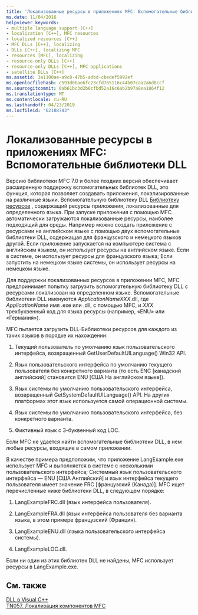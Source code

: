 ```yaml
---
title: 'Локализованные ресурсы в приложениях MFC: Вспомогательные библиотеки DLL'
ms.date: 11/04/2016
helpviewer_keywords:
- multiple language support [C++]
- localization [C++], MFC resources
- localized resources [C++]
- MFC DLLs [C++], localizing
- DLLs [C++], localizing MFC
- resources [MFC], localizing
- resource-only DLLs [C++]
- resource-only DLLs [C++], MFC applications
- satellite DLLs [C++]
ms.assetid: 3a1100ae-a9c8-47b5-adbd-cbedef5992ef
ms.openlocfilehash: c593d0bae6fc23cfd765116c44b07caa2a6d8ccf
ms.sourcegitcommit: 0ab61bc3d2b6cfbd52a16c6ab2b97a8ea1864f12
ms.translationtype: MT
ms.contentlocale: ru-RU
ms.lasthandoff: 04/23/2019
ms.locfileid: "62188743"
---
```

# <a name="localized-resources-in-mfc-applications-satellite-dlls"></a>Локализованные ресурсы в приложениях MFC: Вспомогательные библиотеки DLL

Версию библиотеки MFC 7.0 и более поздних версий обеспечивает расширенную поддержку вспомогательных библиотек DLL, это функция, которая позволяет создавать приложения, локализированные на различные языки. Вспомогательную библиотеку DLL [Библиотеку ресурсов](creating-a-resource-only-dll.md) , содержащий ресурсы приложения, локализованные для определенного языка. При запуске приложения с помощью MFC автоматически загружаются локализованные ресурсы, наиболее подходящий для среды. Например можно создать приложение с ресурсами на английском языке с помощью двух вспомогательные библиотеки DLL, содержащая для французского и немецкого языков другой. Если приложение запускается на компьютере система с английским языком, он использует ресурсы на английском языке. Если в системе, он использует ресурсы для французского языка; Если запустить на немецком языке системы, он использует ресурсы на немецком языке.

Для поддержки локализованных ресурсов в приложении MFC, MFC предпринимает попытку загрузить вспомогательную библиотеку DLL с ресурсами локализован на определенном языке. Вспомогательные библиотеки DLL именуются *ApplicationNameXXX*.dll, где *ApplicationName* имя .exe или .dll, с помощью MFC, и *XXX* трехбуквенный код для языка ресурсы (например, «ENU» или «Германия»).

MFC пытается загрузить DLL-Библиотеки ресурсов для каждого из таких языков в порядке их нахождении:

1. Текущий пользователь по умолчанию язык пользовательского интерфейса, возвращенный GetUserDefaultUILanguage() Win32 API.

1. Язык пользовательского интерфейса по умолчанию текущего пользователя без конкретного варианта (то есть ENC [канадский английский] становится ENU [США На английском языке]).

1. Язык системы по умолчанию пользовательского интерфейса, возвращенный GetSystemDefaultUILanguage() API. На других платформах этот язык используется самой операционной системы.

1. Язык системы по умолчанию пользовательского интерфейса, без конкретного варианта.

1. Фиктивный язык с 3-буквенный код LOC.

Если MFC не удается найти вспомогательные библиотеки DLL, в нем любые ресурсы, входящие в самом приложении.

В качестве примера предположим, что приложение LangExample.exe использует MFC и выполняется в системе с несколькими пользовательского интерфейса; Системный язык пользовательского интерфейса ― ENU [США Английский] и язык интерфейса текущего пользователя имеет значение FRC [французский (Канада)]. MFC ищет перечисленные ниже библиотеки DLL, в следующем порядке:

1. LangExampleFRC.dll (язык интерфейса пользователя).

1. LangExampleFRA.dll (язык интерфейса пользователя без варианта языка, в этом примере французский (Франция).

1. LangExampleENU.dll (языка пользовательского интерфейса системы).

1. LangExampleLOC.dll.

Если ни один из этих библиотек DLL не найдены, MFC использует ресурсы в LangExample.exe.

## <a name="see-also"></a>См. также

[DLL в Visual C++](dlls-in-visual-cpp.md)<br/>
[TN057. Локализация компонентов MFC](../mfc/tn057-localization-of-mfc-components.md)
